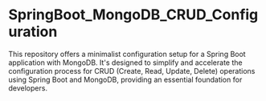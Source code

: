 # SpringBoot_MongoDB_CRUD_Configuration
 This repository offers a minimalist configuration setup for a Spring Boot application with MongoDB. It's designed to simplify and accelerate the configuration process for CRUD (Create, Read, Update, Delete) operations using Spring Boot and MongoDB, providing an essential foundation for developers.
